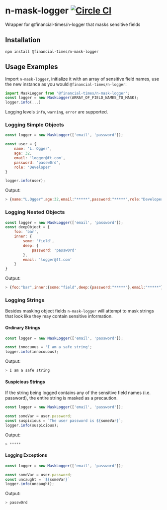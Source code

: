 # n-mask-logger [![Circle CI](https://circleci.com/gh/Financial-Times/n-mask-logger.svg?style=svg)](https://circleci.com/gh/Financial-Times/n-mask-logger)

Wrapper for @financial-times/n-logger that masks sensitive fields

## Installation

    npm install @financial-times/n-mask-logger

## Usage Examples

Import `n-mask-logger`, initialize it with an array of sensitive field names, use the new instance as you would `@financial-times/n-logger`:

```javascript
import MaskLogger from '@financial-times/n-mask-logger';
const logger = new MaskLogger(ARRAY_OF_FIELD_NAMES_TO_MASK);
logger.info(...)
```

Logging levels `info`, `warning`, `error` are supported.

### Logging Simple Objects
```javascript
const logger = new MaskLogger(['email', 'password']);

const user = {
	name: 'L. Ogger',
	age: 32,
	email: 'logger@ft.com',
	password: 'passw0rd',
	role: 'Developer'
}

logger.info(user);
```
Output:
```javascript
> {name:"L.Ogger",age:32,email:"*****",password:"*****",role:"Developer"}
```

### Logging Nested Objects
```javascript
const logger = new MaskLogger(['email', 'password']);
const deepObject = {
	foo: 'bar',
	inner: {
		some: 'field',
		deep: {
			password: 'passw0rd'
		},
		email: 'logger@ft.com'
	}
}
```
Output:
```javascript
> {foo:"bar",inner:{some:"field",deep:{password:"*****"},email:"*****"}}
```

### Logging Strings

Besides masking object fields `n-mask-logger` will attempt to mask strings that look like they may contain sensitive information.

#### Ordinary Strings
```javascript
const logger = new MaskLogger(['email', 'password']);

const innocuous = 'I am a safe string';
logger.info(innocouous);
```
Output:
```javascript
> I am a safe string
```

#### Suspicious Strings
If the string being logged contains any of the sensitive field names (i.e. password), the entire string is masked as a precaution.
```javascript
const logger = new MaskLogger(['email', 'password']);

const someVar = user.password;
const suspicious = `The user password is ${someVar}`;
logger.info(suspicious);
```
Output:
```javascript
> *****
```

#### Logging Exceptions
```javascript
const logger = new MaskLogger(['email', 'password']);

const someVar = user.password;
const uncaught = `${someVar}`
logger.info(uncaught);
```
Output:
```javascript
> passw0rd
```
